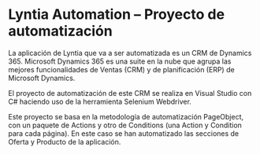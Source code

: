 # Lyntia Automation – Proyecto de automatización 

La aplicación de Lyntia que va a ser automatizada es un CRM de Dynamics 365. Microsoft Dynamics 365 es una suite en la nube que agrupa las mejores funcionalidades de Ventas (CRM) y de planificación (ERP) de Microsoft Dynamics. 

El proyecto de automatización de este CRM se realiza en Visual Studio con C# haciendo uso de la herramienta Selenium Webdriver.  

Este proyecto se basa en la metodología de automatización PageObject, con un paquete de Actions y otro de Conditions (una Action y Condition para cada página). En este caso se han automatizado las secciones de Oferta y Producto de la aplicación.  
